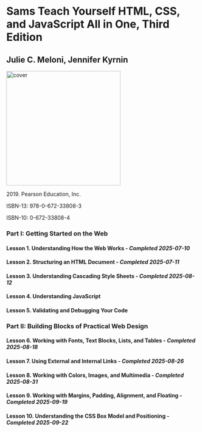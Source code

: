 <h1>Sams Teach Yourself HTML, CSS, and JavaScript All in One, Third Edition</h1>
<h2>Julie C. Meloni, Jennifer Kyrnin</h2>

<img src="https://m.media-amazon.com/images/I/61i4fA06JcL._SL1360_.jpg" height="300px" alt="cover">
<p>2019. Pearson Education, Inc.</p>
<p>ISBN-13: 978-0-672-33808-3</p>
<p>ISBN-10: 0-672-33808-4</p>

<h3>Part I: Getting Started on the Web</h3>
<h4>Lesson 1. Understanding How the Web Works - <em>Completed 2025-07-10</em></h4>
<h4>Lesson 2. Structuring an HTML Document - <em>Completed 2025-07-11</em></h4>
<h4>Lesson 3. Understanding Cascading Style Sheets - <em>Completed 2025-08-12</em></h4>
<h4>Lesson 4. Understanding JavaScript</h4>
<h4>Lesson 5. Validating and Debugging Your Code</h4>
<h3>Part II: Building Blocks of Practical Web Design</h3>
<h4>Lesson 6. Working with Fonts, Text Blocks, Lists, and Tables - <em>Completed 2025-08-18</em></h4>
<h4>Lesson 7. Using External and Internal Links - <em>Completed 2025-08-26</em></h4>
<h4>Lesson 8. Working with Colors, Images, and Multimedia - <em>Completed 2025-08-31</em></h4>
<h4>Lesson 9. Working with Margins, Padding, Alignment, and Floating - <em>Completed 2025-09-19</em></h4>
<h4>Lesson 10. Understanding the CSS Box Model and Positioning - <em>Completed 2025-09-22</em></h4>

